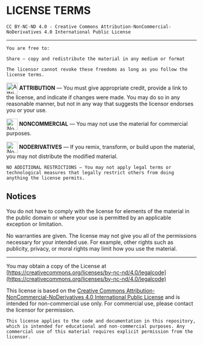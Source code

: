 # LICENSE TERMS
  
    CC BY-NC-ND 4.0 - Creative Commons Attribution-NonCommercial-NoDerivatives 4.0 International Public License

---

    You are free to:

    Share — copy and redistribute the material in any medium or format

    The licensor cannot revoke these freedoms as long as you follow the license terms.

<!-- markdownlint-disable MD033-->
<img src="src/assets/license/attribution.png" alt="Attribution Icon" width="30" style="vertical-align: middle;"> **ATTRIBUTION** — You must give appropriate credit, provide a link to the license, and indicate if changes were made. You may do so in any reasonable manner, but not in any way that suggests the licensor endorses you or your use.

<img src="src/assets/license/commercial.png" alt="Noncommercial Icon" width="30" style="vertical-align: middle;"> **NONCOMMERCIAL** — You may not use the material for commercial purposes.

<img src="src/assets/license/equal.png" alt="No Derivatives Icon" width="30" style="vertical-align: middle;"> **NODERIVATIVES** — If you remix, transform, or build upon the material, you may not distribute the modified material.

```NO ADDITIONAL RESTRICTIONS — You may not apply legal terms or technological measures that legally restrict others from doing anything the license permits.```

## Notices

You do not have to comply with the license for elements of the material in the public domain or where your use is permitted by an applicable exception or limitation.

No warranties are given. The license may not give you all of the permissions necessary for your intended use. For example, other rights such as publicity, privacy, or moral rights may limit how you use the material.

---

You may obtain a copy of the License at [https://creativecommons.org/licenses/by-nc-nd/4.0/legalcode](https://creativecommons.org/licenses/by-nc-nd/4.0/legalcode)

This license is based on the [Creative Commons Attribution-NonCommercial-NoDerivatives 4.0 International Public License](https://creativecommons.org/licenses/by-nc-nd/4.0/legalcode.en) and is intended for non-commercial use only. For commercial use, please contact the licensor for permission.

    This license applies to the code and documentation in this repository, which is intended for educational and non-commercial purposes. Any commercial use of this material requires explicit permission from the licensor.
